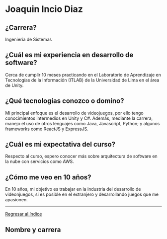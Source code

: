 # **Joaquin Incio Diaz**  

## ¿Carrera? 
Ingeniería de Sistemas

## ¿Cuál es mi experiencia en desarrollo de software?

Cerca de cumplir 10 meses practicando en el Laboratorio de Aprendizaje en Tecnologías de la Información (ITLAB) de la Universidad de Lima en el área de Unity.

## ¿Qué tecnologías conozco o domino?

Mi principal enfoque es el desarrollo de videojuegos, por ello tengo conocimientos intermedios en Unity y C#. Además, mediante la carrera, manejo el uso de otros lenguajes como Java, Javascript, Python; y algunos frameworks como ReactJS y ExpressJS.

## ¿Cuál es mi expectativa del curso?

Respecto al curso, espero conocer más sobre arquitectura de software en la nube con servicios como AWS.

## ¿Cómo me veo en 10 años?

En 10 años, mi objetivo es trabajar en la industria del desarrollo de videonjuegos, si es posible en el extranjero y desarrollando juegos que me apasionen.

***
[Regresar al índice](../../proyecto.md)

## Nombre y carrera

